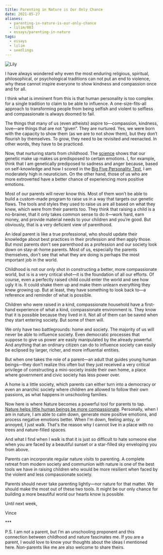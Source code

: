 ```yaml
---
title: Parenting in Nature is Our Only Chance
date: 2021-05-27
aliases:
  - parenting-in-nature-is-our-only-chance
  - lilim/003
  - essays/parenting-in-nature
tags:
  - essays
  - lilim
  - seedlings
---
```

![Lily](Lily.jpg)

I have always wondered why even the most enduring religious, spiritual, philosophical, or psychological traditions can not put an end to violence, why these cannot inspire everyone to show kindness and compassion once and for all.

I think what is imminent from this is that human personality is too complex for a single tradition to claim to be able to influence. A one-size-fits-all approach to transforming people from being selfish and violent to selfless and compassionate is always doomed to fail.

The things that many of us (even atheists) aspire to—compassion, kindness, love—are things that are not “given”. They are nurtured. Yes, we were born with the capacity to show them (as we are to not show them), but they don’t flourish by themselves. To grow, they need to be revisited and reenacted. In other words, they have to be practiced.

Now, that nurturing starts from childhood. The [science](https://greatergood.berkeley.edu/article/item/how_much_of_your_happiness_is_under_your_control) shows that our genetic make up makes us predisposed to certain emotions. I, for example, think that I am genetically prediposed to sadness and anger because, based on self-knowledge and how I scored in the [Big Five Personality Test](https://openpsychometrics.org/tests/IPIP-BFFM/), I am moderately high in neuroticism. On the other hand, those of us who are more extroverted have a better chance of experiencing more positive emotions.

Most of our parents will never know this. Most of them won’t be able to build a custom-made program to raise us in a way that targets our genetic flaws. The tools and styles they used to raise us are all based on what they knew, which were from their parents too. They think that raising a child is a no-brainer, that it only takes common sense to do it—work hard, earn money, and provide material needs to your children and you’re good. But obviously, that is a very deficient view of parenthood.

An ideal parent is like a true professional, who should update their knowledge about best practices in their profession and then apply those. But most parents don’t see parenthood as a profession and our society look down on stay-at-home parents. Most of us, especially the parents themselves, don’t see that what they are doing is perhaps the most important job in the world.

Childhood is not our only shot in constructing a better, more compassionate world, but is is a very critical shot—it is the foundation of all our efforts. Of course, even a perfectly raised child could enter the world and see how ugly it is. It could shake them up and make them unlearn everything they knew growing up. But at least, they have something to look back to—a reference and reminder of what is possible.

Children who were raised in a kind, compassionate household have a first-hand experience of what a kind, compassionate environment is. They know that it is possible because they lived in it. Not all of them can be saved when they start entering society. But some of them will.

We only have two battlegrounds: home and society. The majority of us will never be able to influence society. Even democratic processes that suppose to give us power are easily manipulated by the already powerful. And anything that an ordinary citizen can do to influence society can easily be eclipsed by larger, richer, and more influential entities.

But when one takes the role of a parent—an adult that guides young human beings—they don’t realize this often but they just received a very critical privilege of constructing a mini-society inside their own home, a place where government and civic society has less power over.

A home is a little society, which parents can either turn into a democracy or even an anarchic society where children are allowed to follow their own passions, as what happens in unschooling families.

Now here is where Nature becomes a powerful tool for parents to tap. [Nature helps little human beings be more compassionate](https://mountainjournal.org/in-a-time-of-violence-nature-helps-empthy-grow-in-kid). Personally, when I am in nature, I am able to calm down, generate more positive emotions, and process negative emotions better. When I'm down, feeling antsy, or annoyed, I just walk. That's the reason why I cannot live in a place with no trees and nature-filled spaces.

And what I find when I walk is that it is just so difficult to hate someone else when you are faced by a beautiful sunset or a star-filled sky enveloping you from above.

Parents can incorporate regular nature visits to parenting. A complete retreat from modern society and communion with nature is one of the best tools we have in raising children who would be more resilient when faced by the violent and less compassionate society.

Parents should never take parenting lightly—nor nature for that matter. We should make the most out of these two tools. It might be our only chance for building a more beautiful world our hearts know is possible.

Until next week,

Vince

\*\*\*

P.S. I am not a parent, but I’m an unschooling proponent and this connection between childhood and nature fascinates me. If you are a parent, I would love to know your thoughts about the ideas I mentioned here. Non-parents like me are also welcome to share theirs.